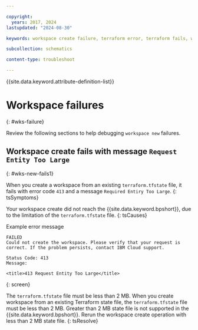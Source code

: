 ```yaml
---

copyright:
  years: 2017, 2024
lastupdated: "2024-08-30"

keywords: workspace create failure, terraform error, terraform fails, workspace fails

subcollection: schematics

content-type: troubleshoot

---
```


{{site.data.keyword.attribute-definition-list}}

# Workspace failures
{: #wks-failure}

Review the following sections to help debugging `workspace new` failures. 

## Workspace create fails with message `Request Entity Too Large`
{: #wks-new-fails1}

When you create a workspace from an existing `terraform.tfstate` file, it fails with error code `413` and a message `Required Entiry Too Large`.
{: tsSymptoms}

Your workspace create did not reach the {{site.data.keyword.bpshort}}, due to the limitation of the `terraform.tfstate` file.
{: tsCauses}

Example error message

```text
FAILED
Could not create the workspace. Please verify that your request is correct. If the problem persists, contact IBM Cloud support.

Status Code: 413
Message:

<title>413 Request Entity Too Large</title>
```
{: screen}

The `terraform.tfstate` file must be less than 2 MB. When you create workspace from an existing Terraform state file, the `terraform.tfstate` file must be less than 2 MB. Greater than 2 MB state file is not supported in the {{site.data.keyword.bpshort}}. Rerun the workspace create operation with less than 2 MB state file.
{: tsResolve}
